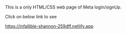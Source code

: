 This is a only HTML/CSS web page of Meta login/signUp.

Click on below link to see

https://infallible-shannon-259dff.netlify.app
